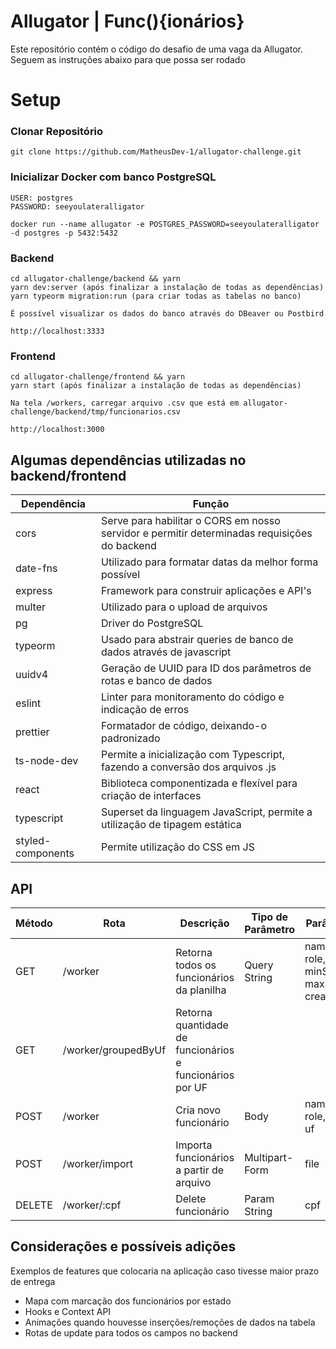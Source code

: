 # Allugator | Func(){ionários}

Este repositório contém o código do desafio de uma vaga da Allugator. Seguem as instruções abaixo para que possa ser rodado

# Setup

### Clonar Repositório
    git clone https://github.com/MatheusDev-1/allugator-challenge.git

### Inicializar Docker com banco PostgreSQL
    USER: postgres
    PASSWORD: seeyoulateralligator
    
    docker run --name allugator -e POSTGRES_PASSWORD=seeyoulateralligator -d postgres -p 5432:5432

### Backend
    cd allugator-challenge/backend && yarn
    yarn dev:server (após finalizar a instalação de todas as dependências)
	yarn typeorm migration:run (para criar todas as tabelas no banco)
	
	É possível visualizar os dados do banco através do DBeaver ou Postbird
	
	http://localhost:3333

### Frontend
    cd allugator-challenge/frontend && yarn
    yarn start (após finalizar a instalação de todas as dependências)
    
    Na tela /workers, carregar arquivo .csv que está em allugator-challenge/backend/tmp/funcionarios.csv
	
	http://localhost:3000

## Algumas dependências utilizadas no backend/frontend

| Dependência | Função |
| ------ | ------ |
| cors    | Serve para habilitar o CORS em nosso servidor e permitir determinadas requisições do backend  |
| date-fns    | Utilizado para formatar datas da melhor forma possível  |
| express    | Framework para construir aplicações e API's  |
| multer    | Utilizado para o upload de arquivos  |
| pg    | Driver do PostgreSQL  |
| typeorm    | Usado para abstrair queries de banco de dados através de javascript  |
| uuidv4    | Geração de UUID para ID dos parâmetros de rotas e banco de dados  |
| eslint    | Linter para monitoramento do código e indicação de erros  |
| prettier    | Formatador de código, deixando-o padronizado  |
| ts-node-dev    | Permite a inicialização com Typescript, fazendo a conversão dos arquivos .js  |
| react    | Biblioteca componentizada e flexível para criação de interfaces  |
| typescript    | Superset da linguagem JavaScript, permite a utilização de tipagem estática  |
| styled-components    | Permite utilização do CSS em JS  |


## API

| Método | Rota | Descrição | Tipo de Parâmetro | Parâmetros |
|-------| ------ | ---- | ------ | ---- | 
|GET| /worker       |  Retorna todos os funcionários da planilha    | Query String | name, cpf, role, status, minSalary, maxSalary, createdDate |
|GET| /worker/groupedByUf       |  Retorna quantidade de funcionários e funcionários por UF  |       |   |
|POST| /worker       |   Cria novo funcionário   |   Body    |   name, cpf, role, salary, uf   |
|POST| /worker/import       |   Importa funcionários a partir de arquivo   |   Multipart-Form    |  file   |
|DELETE| /worker/:cpf       |   Delete funcionário   |   Param String   |  cpf   |

## Considerações e possíveis adições
Exemplos de features que colocaria na aplicação caso tivesse maior prazo de entrega

- Mapa com marcação dos funcionários por estado 
- Hooks e Context API
- Animações quando houvesse inserções/remoções de dados na tabela
- Rotas de update para todos os campos no backend
